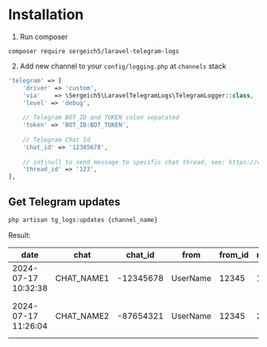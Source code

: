 # Installation

1. Run composer

```
composer require sergeich5/laravel-telegram-logs
```

2. Add new channel to your `config/logging.php` at `channels` stack

```php
'telegram' => [
    'driver' => 'custom',
    'via'    => \Sergeich5\LaravelTelegramLogs\TelegramLogger::class,
    'level' => 'debug',
    
    // Telegram BOT_ID and TOKEN colon separated
    'token' => 'BOT_ID:BOT_TOKEN',
    
    // Telegram Chat Id
    'chat_id' => '12345678',
    
    // int|null to send message to specific chat thread, see: https://core.telegram.org/api/threads
    'thread_id' => '123',
],
```

## Get Telegram updates

```bash
php artisan tg_logs:updates {channel_name}
```

Result:

| date                | chat       | chat_id   | from     | from_id | message_id | thread_id | data                               |
|---------------------|------------|-----------|----------|---------|------------|-----------|------------------------------------|
| 2024-07-17 10:32:38 | CHAT_NAME1 | -12345678 | UserName | 12345   | 1          | -         | Hello, world                       |
| 2024-07-17 11:26:04 | CHAT_NAME2 | -87654321 | UserName | 12345   | 2          | 5         | topic TOPIC_NAME created with id 5 |
